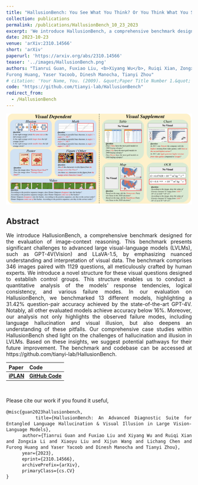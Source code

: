 ```yaml
---
title: "HallusionBench: You See What You Think? Or You Think What You See? An Image-Context Reasoning Benchmark Challenging for GPT-4V(ision), LLaVA-1.5, and Other Multi-modality Models"
collection: publications
permalink: /publications/HallusionBench_10_23_2023
excerpt: 'We introduce HallusionBench, a comprehensive benchmark designed for the evaluation of image-context reasoning. This benchmark presents significant challenges to advanced large visual-language models (LVLMs), such as GPT-4V(Vision) and LLaVA-1.5, by emphasizing nuanced understanding and interpretation of visual data. The benchmark comprises 346 images paired with 1129 questions, all meticulously crafted by human experts. We introduce a novel structure for these visual questions designed to establish control groups. This structure enables us to conduct a quantitative analysis of the models' response tendencies, logical consistency, and various failure modes. In our evaluation on HallusionBench, we benchmarked 13 different models, highlighting a 31.42% question-pair accuracy achieved by the state-of-the-art GPT-4V. Notably, all other evaluated models achieve accuracy below 16%. Moreover, our analysis not only highlights the observed failure modes, including language hallucination and visual illusion, but also deepens an understanding of these pitfalls. Our comprehensive case studies within HallusionBench shed light on the challenges of hallucination and illusion in LVLMs. Based on these insights, we suggest potential pathways for their future improvement. The benchmark and codebase can be accessed at https://github.com/tianyi-lab/HallusionBench.'
date: 2023-10-23
venue: 'arXiv:2310.14566'
short: 'arXiv'
paperurl: 'https://arxiv.org/abs/2310.14566'
teaser: '../images/HallusionBench.png'
authors: "Tianrui Guan, Fuxiao Liu, <b>Xiyang Wu</b>, Ruiqi Xian, Zongxia Li, Xiaoyu Liu, Xijun Wang, Lichang Chen, 
Furong Huang, Yaser Yacoob, Dinesh Manocha, Tianyi Zhou"
# citation: 'Your Name, You. (2009). &quot;Paper Title Number 1.&quot; <i>Journal 1</i>. 1(1).'
code: "https://github.com/tianyi-lab/HallusionBench"
redirect_from: 
  - /HallusionBench
---
```


<p style="text-align:center;">
<img src="../images/HallusionBench.png" width="800">
</p>

## Abstract
<div style="text-align: justify"> We introduce HallusionBench, a comprehensive benchmark designed for the evaluation of image-context reasoning. This benchmark presents significant challenges to advanced large visual-language models (LVLMs), such as GPT-4V(Vision) and LLaVA-1.5, by emphasizing nuanced understanding and interpretation of visual data. The benchmark comprises 346 images paired with 1129 questions, all meticulously crafted by human experts. We introduce a novel structure for these visual questions designed to establish control groups. This structure enables us to conduct a quantitative analysis of the models' response tendencies, logical consistency, and various failure modes. In our evaluation on HallusionBench, we benchmarked 13 different models, highlighting a 31.42% question-pair accuracy achieved by the state-of-the-art GPT-4V. Notably, all other evaluated models achieve accuracy below 16%. Moreover, our analysis not only highlights the observed failure modes, including language hallucination and visual illusion, but also deepens an understanding of these pitfalls. Our comprehensive case studies within HallusionBench shed light on the challenges of hallucination and illusion in LVLMs. Based on these insights, we suggest potential pathways for their future improvement. The benchmark and codebase can be accessed at https://github.com/tianyi-lab/HallusionBench.
<br>


| Paper                                         |Code| 
|-----------------------------------------------|---|
| [**iPLAN**](https://arxiv.org/abs/2310.14566) | [**GitHub Code**](https://github.com/tianyi-lab/HallusionBench)| 

<br>

Please cite our work if you found it useful,

```
@misc{guan2023hallusionbench,
      title={HallusionBench: An Advanced Diagnostic Suite for Entangled Language Hallucination & Visual Illusion in Large Vision-Language Models}, 
      author={Tianrui Guan and Fuxiao Liu and Xiyang Wu and Ruiqi Xian and Zongxia Li and Xiaoyu Liu and Xijun Wang and Lichang Chen and Furong Huang and Yaser Yacoob and Dinesh Manocha and Tianyi Zhou},
      year={2023},
      eprint={2310.14566},
      archivePrefix={arXiv},
      primaryClass={cs.CV}
}
```